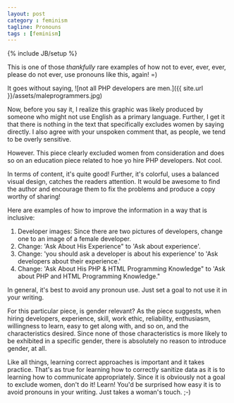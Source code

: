 ```yaml
---
layout: post
category : feminism
tagline: Pronouns
tags : [feminism]
---
```

{% include JB/setup %}

This is one of those *thankfully* rare examples of how not to ever, ever, ever, please do not ever,
use pronouns like this, again! =)

It goes without saying, ![not all PHP developers are men.]({{ site.url }}/assets/maleprogrammers.jpg)


Now, before you say it, I realize this graphic was likely produced by someone who might not use English as a primary
language. Further, I get it that there is nothing in the text that specifically excludes women by saying directly.
I also agree with your unspoken comment that, as people, we tend to be overly sensitive.

However. This piece clearly excluded women from consideration and does so
 on an education piece related to hoe yo hire PHP developers. Not cool.

In terms of content, it's quite good! Further, it's colorful, uses a balanced visual design, catches
the readers attention. It would be awesome to find the author and encourage them to fix the problems
 and produce a copy worthy of sharing!

Here are examples of how to improve the information in a way that is inclusive:

1. Developer images: Since there are two pictures of developers, change one to an image of a female developer.
3. Change: 'Ask About His Experience" to 'Ask about experience'.
4. Change: 'you should ask a developer is about his experience' to
'Ask developers about their experience.'
5. Change: 'Ask About His PHP & HTML Programming Knowledge" to 'Ask about PHP and HTML Programming Knowledge."

In general, it's best to avoid any pronoun use. Just set a goal to not use it in your writing.

For this particular piece, is gender relevant? As the piece suggests, when hiring developers, experience, skill,
work ethic, reliability, enthusiasm, willingness to learn, easy to get along with,
and so on, and the characteristics desired. Since none of those characteristics is more likely to be
exhibited in a specific gender, there is absolutely no reason to introduce gender, at all.

Like all things, learning correct approaches is important and it takes practice.
That's as true for learning how to correctly sanitize data as it is to learning how to communicate appropriately.
Since it is obviously not a goal to exclude women, don't do it! Learn! You'd be surprised how easy it is to
avoid pronouns in your writing. Just takes a woman's touch. ;-)
